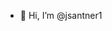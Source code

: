 - 👋 Hi, I’m @jsantner1


<!---
jsantner1/jsantner1 is a ✨ special ✨ repository because its `README.md` (this file) appears on your GitHub profile.
You can click the Preview link to take a look at your changes.
--->
